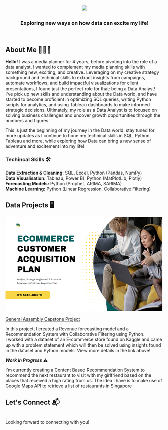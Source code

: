 <h1 align="center">
    <img src="https://readme-typing-svg.herokuapp.com/?font=Righteous&size=35&center=true&vCenter=true&width=500&height=70&duration=3500&lines=Hi+There!+👋;+I'm+Jing+Yi!;+Welcome+to+my+GitHub+page!" />
</h1>
<h3 align="center">Exploring new ways on how data can excite my life!</h3>
<br/>

## About Me 👨🏻‍💻

**Hello!**
I was a media planner for 4 years, before pivoting into the role of a data analyst. I wanted to complement my media planning skills with something new, exciting, and creative. Leveraging on my creative strategy background and technical skills to extract insights from campaigns, automate workflows, and build impactful visualizations for client presentations, I found just the perfect role for that: being a Data Analyst! I've pick up new skills and understanding about the Data world, and have started to become proficient in optimizing SQL queries, writing Python scripts for analytics, and using Tableau dashboards to make informed strategic decisions. Ultimately, my role as a Data Analyst is to focused on solving business challenges and uncover growth opportunities through the numbers and figures.

This is just the beginning of my journey in the Data world, stay tuned for more updates as I continue to hone my technical skills in SQL, Python, Tableau and more, while exploring how Data can bring a new sense of adventure and excitement into my life!

### Techincal Skills 🛠️

**Data Extraction & Cleaning:** SQL, Excel, Python (Pandas, NumPy)<br/>
**Data Visualisation:** Tableau, Power BI, Python (MatPlotLib, Plotly)<br/>
**Forecasting Models:** Python (Prophet, ARIMA, SARIMA)<br/>
**Machine Learning:** Python (Linear Regression, Collaborative Filtering) 


## Data Projects 🖥️

<img src="capstone_proj.png" alt="Capstone Project" width="500" height="300"/>

[General Assembly Capstone Project](https://github.com/MatthiasJY/GA_Capstone)

In this project, I created a Revenue forecasting model and a Recommendation System with Collaborative Filtering using Python.<br/>
I worked with a dataset of an E-commerce store found on Kaggle and came up with a problem statement which will then be solved using insights found in the dataset and Python models. 
View more details in the link above!


***Work in Progress*** ⚠️

I'm currently creating a Content Based Recommendation System to recommend the next restaurant to visit with my girlfriend based on the places that received a high rating from us. The idea I have is to make use of Google Maps API to retrieve a list of restaurants in Singapore 


## Let's Connect 📬

.<br/>
Looking forward to connecting with you!
